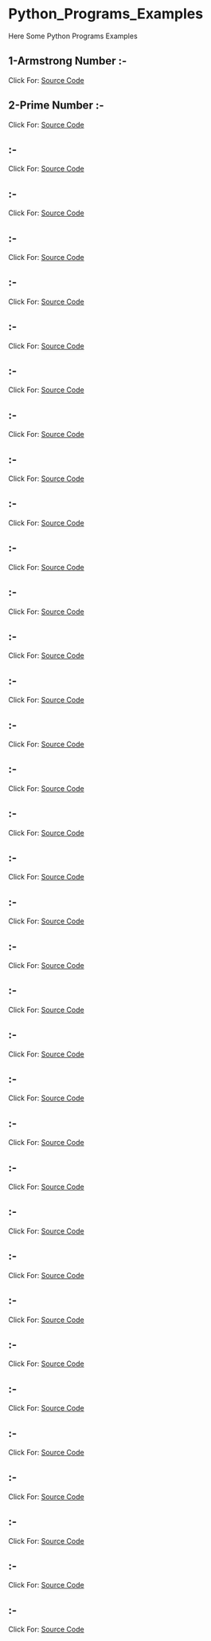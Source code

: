 # Python_Programs_Examples
Here Some Python Programs Examples


## 1-Armstrong Number :-
Click For: [Source Code](https://github.com/Mahendra710/Python_Programs_Examples/blob/main/1-Armstrong%20Number.py)

## 2-Prime Number :-
Click For: [Source Code](https://github.com/Mahendra710/Python_Programs_Examples/blob/main/2-Prime%20Number.py)

## :-
Click For: [Source Code](https://github.com/Mahendra710/Python_Programs_Examples/blob/main/2.1-Palindromic%20Prime%20Number.py)

## :-
Click For: [Source Code](https://github.com/Mahendra710/Python_Programs_Examples/blob/main/3-Perfect%20Square.py)

## :-
Click For: [Source Code](https://github.com/Mahendra710/Python_Programs_Examples/blob/main/3.1-Perfect%20Number.py)

## :-
Click For: [Source Code](https://github.com/Mahendra710/Python_Programs_Examples/blob/main/4-Swapping.py)

## :-
Click For: [Source Code](https://github.com/Mahendra710/Python_Programs_Examples/blob/main/5-Fibonacci%20Series.py)

## :-
Click For: [Source Code](https://github.com/Mahendra710/Python_Programs_Examples/blob/main/5.1-Check%20For%20Fibonacci%20Number.py)

## :-
Click For: [Source Code](https://github.com/Mahendra710/Python_Programs_Examples/blob/main/6-Factorial.py)

## :-
Click For: [Source Code](https://github.com/Mahendra710/Python_Programs_Examples/blob/main/9-Alphabet%20Triangle.py)

## :-
Click For: [Source Code](https://github.com/Mahendra710/Python_Programs_Examples/blob/main/10-Odd%20Even%20Triangle.py)

## :-
Click For: [Source Code](https://github.com/Mahendra710/Python_Programs_Examples/blob/main/12-Printing%20String%20in%20Right%20Triangle.py)

## :-
Click For: [Source Code](https://github.com/Mahendra710/Python_Programs_Examples/blob/main/13-Reverse%20the%20String.py)

## :-
Click For: [Source Code](https://github.com/Mahendra710/Python_Programs_Examples/blob/main/14-GCD%20Of%20two%20Number.py)

## :-
Click For: [Source Code](https://github.com/Mahendra710/Python_Programs_Examples/blob/main/15-Sum%20of%20digits.py)

## :-
Click For: [Source Code](https://github.com/Mahendra710/Python_Programs_Examples/blob/main/16-%20Vowels%20Count.py)

## :-
Click For: [Source Code](https://github.com/Mahendra710/Python_Programs_Examples/blob/main/17-Anagrams%20(strings).py)

## :-
Click For: [Source Code](https://github.com/Mahendra710/Python_Programs_Examples/blob/main/18-Co%20Prime.py)

## :-
Click For: [Source Code](https://github.com/Mahendra710/Python_Programs_Examples/blob/main/19-Maximum%20value%20in%20Nested%20List.py)

## :-
Click For: [Source Code](https://github.com/Mahendra710/Python_Programs_Examples/blob/main/20-Leap%20Number.py)

## :-
Click For: [Source Code](https://github.com/Mahendra710/Python_Programs_Examples/blob/main/21-Valid%20Date.py)

## :-
Click For: [Source Code](https://github.com/Mahendra710/Python_Programs_Examples/blob/main/22.1-Palindrome%20Date.py)

## :-
Click For: [Source Code](https://github.com/Mahendra710/Python_Programs_Examples/blob/main/22.2-Palindrome%20Date(Next%20date).py)

## :-
Click For: [Source Code](https://github.com/Mahendra710/Python_Programs_Examples/blob/main/22.3-Palindrome%20Date(In%20YEAR).py)

## :-
Click For: [Source Code](https://github.com/Mahendra710/Python_Programs_Examples/blob/main/23.1-Matrix%20Addition%20Subtraction.py)

## :-
Click For: [Source Code](https://github.com/Mahendra710/Python_Programs_Examples/blob/main/23.2-Matrix%20Multiplication.py)

## :-
Click For: [Source Code](https://github.com/Mahendra710/Python_Programs_Examples/blob/main/23.3-Matrix%20Transpose.py)

## :-
Click For: [Source Code](https://github.com/Mahendra710/Python_Programs_Examples/blob/main/24-FLAMES%20Game.py)

## :-
Click For: [Source Code](https://github.com/Mahendra710/Python_Programs_Examples/blob/main/25-Create%20Quiz%20Using%20Dictionaries.py)

## :-
Click For: [Source Code](https://github.com/Mahendra710/Python_Programs_Examples/blob/main/26-LCM%20of%20Two%20Numbers.py)

## :-
Click For: [Source Code](https://github.com/Mahendra710/Python_Programs_Examples/blob/main/27-User%20Input%20For%20List.py)

## :-
Click For: [Source Code](https://github.com/Mahendra710/Python_Programs_Examples/blob/main/28-Happy%20Number.py)

## :-
Click For: [Source Code](https://github.com/Mahendra710/Python_Programs_Examples/blob/main/29-Factor%20of%20Number.py)

## :-
Click For: [Source Code](https://github.com/Mahendra710/Python_Programs_Examples/blob/main/30-Check%20Power%20of%202%20(Bitwise%20Shift%20Operator).py)

## :-
Click For: [Source Code](https://github.com/Mahendra710/Python_Programs_Examples/blob/main/31-SubString%20Of%20String.py)

## :-
Click For: [Source Code](https://github.com/Mahendra710/Python_Programs_Examples/blob/main/32-Convert%20Integer%20To%20Roman_Numerals.py)
